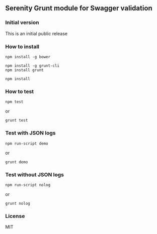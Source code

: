 ## Serenity Grunt module for Swagger validation

### Initial version

This is an initial public release

### How to install

``` install bower
npm install -g bower
```

``` install grunt
npm install -g grunt-cli
npm install grunt
```

``` install dependencies
npm install
```

### How to test

```
npm test
```
or
```
grunt test
```

### Test with JSON logs

```
npm run-script demo
```
or
```
grunt demo
```

### Test without JSON logs

```
npm run-script nolog
```
or
```
grunt nolog
```

### License

MIT
